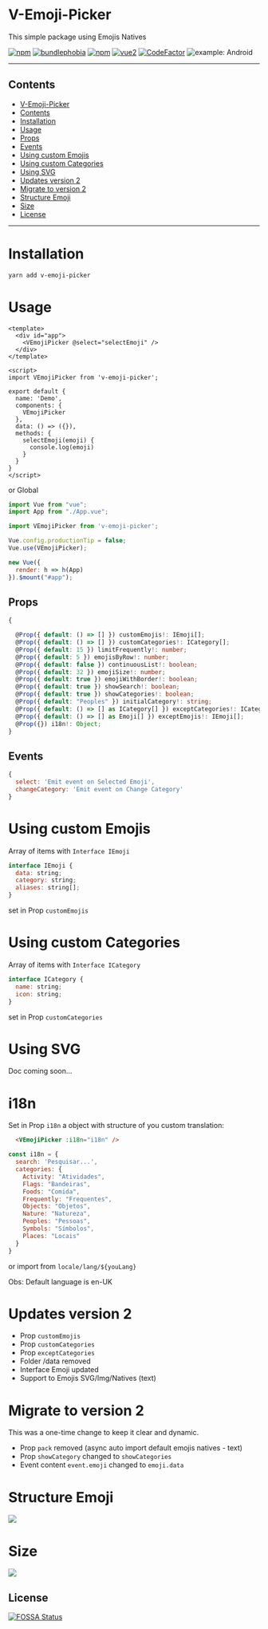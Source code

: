 # V-Emoji-Picker
This simple package using Emojis Natives

[![npm](https://img.shields.io/npm/v/v-emoji-picker.svg?style=flat-square)](https://www.npmjs.com/package/v-emoji-picker)
[![bundlephobia](https://img.shields.io/bundlephobia/minzip/v-emoji-picker.svg?style=flat-square)](https://bundlephobia.com/result?p=v-emoji-picker@latest)
[![npm](https://img.shields.io/npm/dm/v-emoji-picker.svg?style=flat-square)](https://www.npmjs.com/package/v-emoji-picker)
[![vue2](https://img.shields.io/badge/vue-2.x-brightgreen.svg?style=flat-square)](https://vuejs.org/)
[![CodeFactor](https://www.codefactor.io/repository/github/joaoeudes7/v-emoji-picker/badge?style=flat-square)](https://www.codefactor.io/repository/github/joaoeudes7/v-emoji-picker)
![example: Android](.demo.png)

---
## Contents
 - [V-Emoji-Picker](#v-emoji-picker)
 - [Contents](#contents)
 - [Installation](#installation)
 - [Usage](#usage)
 - [Props](#props)
 - [Events](#events)
 - [Using custom Emojis](#using-custom-emojis)
 - [Using custom Categories](#using-custom-categories)
 - [Using SVG](#using-svg)
 - [Updates version 2](#updates-version-2)
 - [Migrate to version 2](#migrate-to-version-2)
 - [Structure Emoji](#structure-emoji)
 - [Size](#size)
 - [License](#license)
----

# Installation
```bash
yarn add v-emoji-picker
```
# Usage
```vue
<template>
  <div id="app">
    <VEmojiPicker @select="selectEmoji" />
  </div>
</template>

<script>
import VEmojiPicker from 'v-emoji-picker';

export default {
  name: 'Demo',
  components: {
    VEmojiPicker
  },
  data: () => ({}),
  methods: {
    selectEmoji(emoji) {
      console.log(emoji)
    }
  }
}
</script>
```

or Global

```js
import Vue from "vue";
import App from "./App.vue";

import VEmojiPicker from 'v-emoji-picker';

Vue.config.productionTip = false;
Vue.use(VEmojiPicker);

new Vue({
  render: h => h(App)
}).$mount("#app");
```

## Props
```ts
{

  @Prop({ default: () => [] }) customEmojis!: IEmoji[];
  @Prop({ default: () => [] }) customCategories!: ICategory[];
  @Prop({ default: 15 }) limitFrequently!: number;
  @Prop({ default: 5 }) emojisByRow!: number;
  @Prop({ default: false }) continuousList!: boolean;
  @Prop({ default: 32 }) emojiSize!: number;
  @Prop({ default: true }) emojiWithBorder!: boolean;
  @Prop({ default: true }) showSearch!: boolean;
  @Prop({ default: true }) showCategories!: boolean;
  @Prop({ default: "Peoples" }) initialCategory!: string;
  @Prop({ default: () => [] as ICategory[] }) exceptCategories!: ICategory[];
  @Prop({ default: () => [] as Emoji[] }) exceptEmojis!: IEmoji[];
  @Prop({}) i18n!: Object;
}
```

## Events
```js
{
  select: 'Emit event on Selected Emoji',
  changeCategory: 'Emit event on Change Category'
}
```

# Using custom Emojis
Array of items with `Interface IEmoji`

```js
interface IEmoji {
  data: string;
  category: string;
  aliases: string[];
}
```

set in Prop `customEmojis`

# Using custom Categories
Array of items with `Interface ICategory`

```js
interface ICategory {
  name: string;
  icon: string;
}
```

set in Prop `customCategories`

# Using SVG
Doc coming soon...

# i18n
Set in Prop `i18n` a object with structure of you custom translation:

```html
  <VEmojiPicker :i18n="i18n" />
```

```js
const i18n = {
  search: 'Pesquisar...',
  categories: {
    Activity: "Atividades",
    Flags: "Bandeiras",
    Foods: "Comida",
    Frequently: "Frequentes",
    Objects: "Objetos",
    Nature: "Natureza",
    Peoples: "Pessoas",
    Symbols: "Símbolos",
    Places: "Locais"
  }
}
```

or import from `locale/lang/${youLang}`

Obs: Default language is en-UK

# Updates version 2
- Prop `customEmojis`
- Prop `customCategories`
- Prop `exceptCategories`
- Folder /data removed
- Interface Emoji updated
- Support to Emojis SVG/Img/Natives (text)

# Migrate to version 2
This was a one-time change to keep it clear and dynamic.

- Prop `pack` removed (async auto import default emojis natives - text)
- Prop `showCategory` changed to `showCategories`
- Event content `event.emoji` changed to `emoji.data`

# Structure Emoji
![](.emoji.png)

# Size
![](.demo-size.png)

## License
[![FOSSA Status](https://app.fossa.io/api/projects/git%2Bgithub.com%2Fjoaoeudes7%2FV-Emoji-Picker.svg?type=large)](https://app.fossa.io/projects/git%2Bgithub.com%2Fjoaoeudes7%2FV-Emoji-Picker?ref=badge_large)
